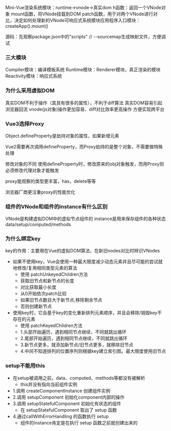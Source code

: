 Mini-Vue渲染系统模块：runtime->vnode->真实dom h函数：返回一个VNode对象 mount函数，将VNode挂载到DOM patch函数，用于对两个VNode进行对比，决定如何处理新的VNode可响应式系统模块应用程序入口模块：createApp().mount()



源码：先观察package.json中的"scripts"
	// --sourcemap生成映射文件，方便调试

### 三大模块

Compiler模块：编译模板系统
Runtime模块：Renderer模块，真正渲染的模块
Reactivity模块：响应式系统



### 为什么采用虚拟DOM

真实DOM不利于操作（其具有很多的属性），不利于diff算法
真实DOM容易引起浏览器回流
vnode(js对象)操作更加容易、diff对比效率更高操作
方便实现跨平台





### Vue3选择Proxy

Object.defineProperty是劫持对象的属性，如果新增元素 

Vue2需要再次调用defineProperty，而Proxy劫持的是整个对象，不需要做特殊处理

修改对象的不同
使用defineProperty时，修改原来的obj对象触发，而用Proxy则必须修改代理对象才能触发

proxy能观察的类型更丰富，has，delete等等

浏览器厂商更注重proxy的性能优化





### 组件的VNode和组件的instance有什么区别

VNode是构建虚拟DOM中的虚拟节点组件的
instance是用来保存组件的各种状态data/setup/computed/methods



### 为什么绑定key

key的作用：主要用在Vue的虚拟DOM算法，在新旧nodes对比时辨识VNodes

* 如果不使用key，Vue会使用一种最大限度减少动态元素并且尽可能的尝试就地修改/复用相同类型元素的算法
  * 使用 patchUnkeyedChildren方法
  * 获取旧节点和新节点的长度
  * 对比获取最小长度
  * 从0开始依次patch比较
  * 如果旧节点数目大于新节点,移除剩余节点
  * 否则创建新节点
* 使用key时，它会基于key的变化重新排列元素顺序，并且会移除/销毁key不存在的元素
  * 使用 patchKeyedChildren方法
  * 1.头部开始遍历，遇到相同节点继续，不同就跳出循环
  * 2.尾部开始遍历，遇到相同节点继续，不同就跳出循环
  * 3.新节点更多，就添加新节点/旧节点更多，就移除旧节点
  * 4.中间不知道排列的位置序列则根据key建立索引图。最大限度使用旧节点



### setup不能用this

* 在setup被调用之前，data、computed、methods等都没有被解析
  * this并没有指向当前组件实例
* 1.调用 createComponentInstance 创建组件实例
* 2.调用 setupComponent 初始化component内部的操作
* 3.调用 setupStatefulComponent 初始化有状态的组件
  * 在 setupStatefulComponent 取出了 setup 函数
* 4.通过callWithErrorHandling 的函数执行 setup
  * 组件的instance肯定是在执行 setup 函数之前就创建出来的

